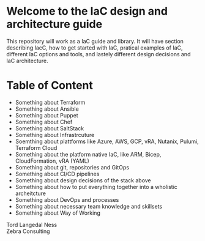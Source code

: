 # Welcome to the IaC design and architecture guide
This repository will work as a IaC guide and library. It will have section describing IacC, how to get started with IaC, pratical examples of IaC, different IaC options and tools, and lastely different design decisions and IaC architecture.

# Table of Content
* Something about Terraform
* Something about Ansible
* Something about Puppet
* Something about Chef
* Something about SaltStack
* Something about Infrastrcuture
* Soemthing about plattforms like Azure, AWS, GCP, vRA, Nutanix, Pulumi, Terraform Cloud
* Something about the platform native IaC, like ARM, Bicep, CloudFormation, vRA (YAML) 
* Something about git, repositories and GitOps
* Something about CI/CD pipelines
* Something about design decisions of the stack above
* Something about how to put everything together into a wholistic archeitcture
* Something about DevOps and processes
* Something about necessary team knowledge and skillsets
* Something about Way of Working

Tord Langedal Ness <br>
Zebra Consulting





